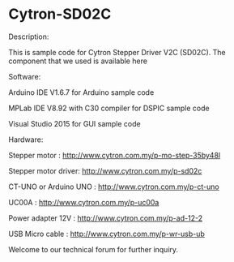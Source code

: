 # Cytron-SD02C

Description:

This is sample code for Cytron Stepper Driver V2C (SD02C). The component that we used is available here 

Software:

Arduino IDE V1.6.7 for Arduino sample code

MPLab IDE V8.92 with C30 compiler for DSPIC sample code

Visual Studio 2015 for GUI sample code

Hardware:

Stepper motor : http://www.cytron.com.my/p-mo-step-35by48l

Stepper motor driver: http://www.cytron.com.my/p-sd02c

CT-UNO or Arduino UNO : http://www.cytron.com.my/p-ct-uno

UC00A : http://www.cytron.com.my/p-uc00a

Power adapter 12V : http://www.cytron.com.my/p-ad-12-2

USB Micro cable : http://www.cytron.com.my/p-wr-usb-ub

Welcome to our technical forum for further inquiry.
